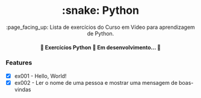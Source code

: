 <h1 align="center">:snake: Python</h1>

<p align="center">:page_facing_up: Lista de exercícios do Curso em Vídeo para aprendizagem de Python.</p>

<h4 align="center"> 
	🚧 Exercícios Python 🚀 Em desenvolvimento...  🚧
</h4>



### Features

- [x] ex001 - Hello, World!
- [x] ex002 - Ler o nome de uma pessoa e mostrar uma mensagem de boas-vindas
